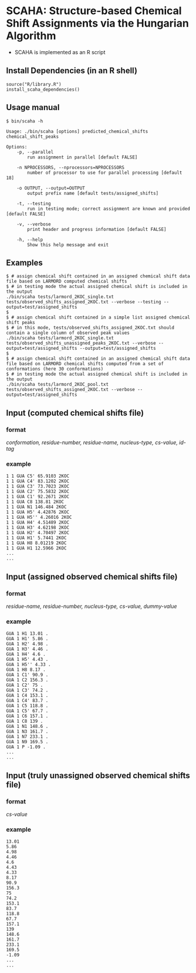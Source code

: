 # SCAHA: Structure-based Chemical Shift Assignments via the Hungarian Algorithm
  
- SCAHA is implemented as an R script

## Install Dependencies (in an R shell)
```shell
source("R/library.R")
install_scaha_dependencies()
```

## Usage manual
```shell
$ bin/scaha -h

Usage: ./bin/scaha [options] predicted_chemical_shifts chemical_shift_peaks

Options:
	-p, --parallel
		run assignment in parallel [default FALSE]

	-n NPROCESSORS, --nprocessors=NPROCESSORS
		number of processor to use for parallel processing [default 18]

	-o OUTPUT, --output=OUTPUT
		output prefix name [default tests/assigned_shifts]

	-t, --testing
		run in testing mode; correct assignment are known and provided [default FALSE]

	-v, --verbose
		print header and progress information [default FALSE]

	-h, --help
		Show this help message and exit
```

## Examples
```shell
$ # assign chemical shift contained in an assigned chemical shift data file based on LARMORD computed chemical shifts 
$ # in testing mode the actual assigned chemical shift is included in the output
./bin/scaha tests/larmord_2KOC_single.txt tests/observed_shifts_assigned_2KOC.txt --verbose --testing --output=test/assigned_shifts
$
$ # assign chemical shift contained in a simple list assigned chemical shift peaks
$ # in this mode, tests/observed_shifts_assigned_2KOC.txt should contain a single column of observed peak values
./bin/scaha tests/larmord_2KOC_single.txt tests/observed_shifts_unassigned_peaks_2KOC.txt --verbose --output=test/assigned_shifts --output=test/assigned_shifts
$
$ # assign chemical shift contained in an assigned chemical shift data file based on LARMORD chemical shifts computed from a set of conformations (here 30 conformations)
$ # in testing mode the actual assigned chemical shift is included in the output
./bin/scaha tests/larmord_2KOC_pool.txt tests/observed_shifts_assigned_2KOC.txt --verbose --output=test/assigned_shifts
```
## Input (computed chemical shifts file)
### format
_conformation, residue-number, residue-name, nucleus-type, cs-value, id-tag_
### example
```shell
1 1 GUA C5' 65.9103 2KOC
1 1 GUA C4' 83.1202 2KOC
1 1 GUA C3' 73.7023 2KOC
1 1 GUA C2' 75.5832 2KOC
1 1 GUA C1' 92.2671 2KOC
1 1 GUA C8 138.81 2KOC
1 1 GUA N1 146.484 2KOC
1 1 GUA H5' 4.42876 2KOC
1 1 GUA H5'' 4.26016 2KOC
1 1 GUA H4' 4.51489 2KOC
1 1 GUA H3' 4.62198 2KOC
1 1 GUA H2' 4.70497 2KOC
1 1 GUA H1' 5.7441 2KOC
1 1 GUA H8 8.01219 2KOC
1 1 GUA H1 12.5966 2KOC
...
...
```

## Input (assigned observed chemical shifts file)
### format
_residue-name, residue-number, nucleus-type, cs-value, dummy-value_
### example
```shell
GUA 1 H1 13.01 .
GUA 1 H1' 5.86 .
GUA 1 H2' 4.98 .
GUA 1 H3' 4.46 .
GUA 1 H4' 4.6 .
GUA 1 H5' 4.43 .
GUA 1 H5'' 4.33 .
GUA 1 H8 8.17 .
GUA 1 C1' 90.9 .
GUA 1 C2 156.3 .
GUA 1 C2' 75 .
GUA 1 C3' 74.2 .
GUA 1 C4 153.1 .
GUA 1 C4' 83.7 .
GUA 1 C5 118.8 .
GUA 1 C5' 67.7 .
GUA 1 C6 157.1 .
GUA 1 C8 139 .
GUA 1 N1 148.6 .
GUA 1 N3 161.7 .
GUA 1 N7 233.1 .
GUA 1 N9 169.5 .
GUA 1 P -1.09 .
...
...
```

## Input (truly unassigned observed chemical shifts file)
### format
_cs-value_
### example
```shell
13.01
5.86
4.98
4.46
4.6
4.43
4.33
8.17
90.9
156.3
75
74.2
153.1
83.7
118.8
67.7
157.1
139
148.6
161.7
233.1
169.5
-1.09
...
...
```

